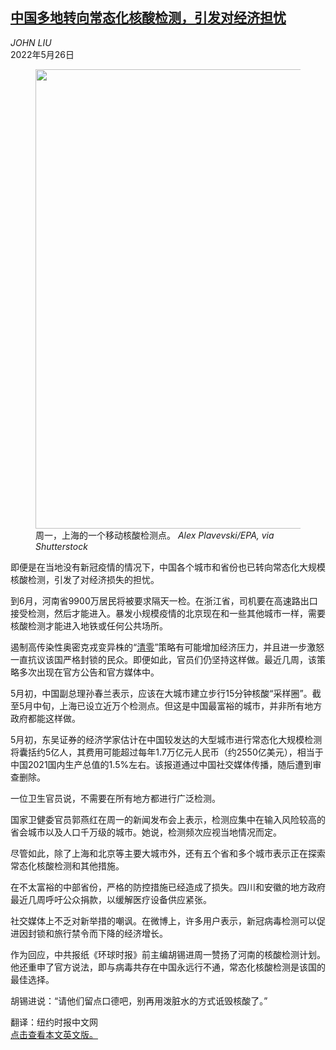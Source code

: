 <!--1653599221000-->
[中国多地转向常态化核酸检测，引发对经济担忧](https://cn.nytimes.com/china/20220526/china-pushes-for-regular-mass-testing-in-zero-covid-pursuit/)
------

<address>JOHN LIU</address><time pudate="2022-05-26 01:22:55" datetime="2022-05-26 01:22:55">2022年5月26日</time><figure><img src="https://images.weserv.nl/?url=static01.nyt.com/images/2022/05/25/world/25-China-Virus-1/merlin_207374859_c9bf66ba-af6f-470c-a826-52be925319ac-master1050.jpg" width="1050" height="735"><figcaption>周一，上海的一个移动核酸检测点。 <cite>Alex Plavevski/EPA, via Shutterstock</cite></figcaption></figure><section><p>即便是在当地没有新冠疫情的情况下，中国各个城市和省份也已转向常态化大规模核酸检测，引发了对经济损失的担忧。</p><p>到6月，河南省9900万居民将被要求隔天一检。在浙江省，司机要在高速路出口接受检测，然后才能进入。暴发小规模疫情的北京现在和一些其他城市一样，需要核酸检测才能进入地铁或任何公共场所。</p><p>遏制高传染性奥密克戎变异株的“<a href="https://cn.nytimes.com/china/20220516/china-zero-covid-xi/">清零</a>”策略有可能增加经济压力，并且进一步激怒一直抗议该国严格封锁的民众。即便如此，官员们仍坚持这样做。最近几周，该策略多次出现在官方公告和官方媒体中。</p><p>5月初，中国副总理孙春兰表示，应该在大城市建立步行15分钟核酸“采样圈”。截至5月中旬，上海已设立近万个检测点。但这是中国最富裕的城市，并非所有地方政府都能这样做。</p><p>5月初，东吴证券的经济学家估计在中国较发达的大型城市进行常态化大规模检测将囊括约5亿人，其费用可能超过每年1.7万亿元人民币（约2550亿美元），相当于中国2021国内生产总值的1.5%左右。该报道通过中国社交媒体传播，随后遭到审查删除。</p><p>一位卫生官员说，不需要在所有地方都进行广泛检测。</p><p>国家卫健委官员郭燕红在周一的新闻发布会上表示，检测应集中在输入风险较高的省会城市以及人口千万级的城市。她说，检测频次应视当地情况而定。</p><p>尽管如此，除了上海和北京等主要大城市外，还有五个省和多个城市表示正在探索常态化核酸检测和其他措施。</p><p>在不太富裕的中部省份，严格的防控措施已经造成了损失。四川和安徽的地方政府最近几周呼吁公众捐款，以缓解医疗设备供应紧张。</p><p>社交媒体上不乏对新举措的嘲讽。在微博上，许多用户表示，新冠病毒检测可以促进因封锁和旅行禁令而下降的经济增长。</p><p>作为回应，中共报纸《环球时报》前主编胡锡进周一赞扬了河南的核酸检测计划。他还重申了官方说法，即与病毒共存在中国永远行不通，常态化核酸检测是该国的最佳选择。</p><p>胡锡进说：“请他们留点口德吧，别再用泼脏水的方式诋毁核酸了。”</p></section><footer><p>翻译：纽约时报中文网<br><a rel="nofollow" target="_blank" href="https://www.nytimes.com/2022/05/25/business/china-pushes-for-regular-mass-testing-in-zero-covid-pursuit.html">点击查看本文英文版。</a></p></footer>
